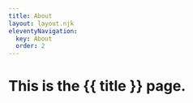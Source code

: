 ```yaml
---
title: About
layout: layout.njk
eleventyNavigation:
  key: About
  order: 2
---
```


<!-- This page is written in markdown! -->

# This is the {{ title }} page.
